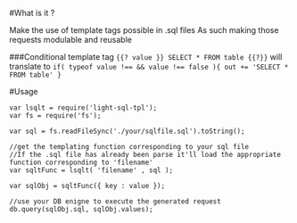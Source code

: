 #What is it ?

Make the use of template tags possible in .sql files
As such making those requests modulable and reusable

###Conditional template tag
`{{? value }} SELECT * FROM table {{?}}`
will translate to
`if( typeof value !== && value !== false ){ out += 'SELECT * FROM table' }`





#Usage

```
var lsqlt = require('light-sql-tpl');
var fs = require('fs');

var sql = fs.readFileSync('./your/sqlfile.sql').toString();

//get the templating function corresponding to your sql file
//If the .sql file has already been parse it'll load the appropriate function corresponding to 'filename'
var sqltFunc = lsqlt( 'filename' , sql );

var sqlObj = sqltFunc({ key : value });

//use your DB enigne to execute the generated request 
db.query(sqlObj.sql, sqlObj.values);
```